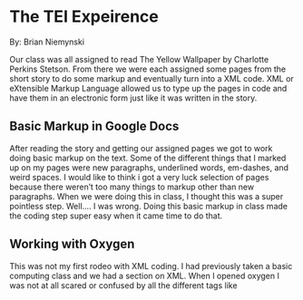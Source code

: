 # The TEI Expeirence

By: Brian Niemynski

Our class was all assigned to read The Yellow Wallpaper by Charlotte Perkins Stetson. From there we were each assigned some pages from the short story to do some markup and eventually turn into a XML code. XML or eXtensible Markup Language allowed us to type up the pages in code and have them in an electronic form just like it was written in the story.
## Basic Markup in Google Docs
After reading the story and getting our assigned pages we got to work doing basic markup on the text. Some of the different things that I marked up on my pages were new paragraphs, underlined words, em-dashes, and weird spaces. I would like to think i got a very luck selection of pages because there weren’t too many things to markup other than new paragraphs. When we were doing this in class, I thought this was a super pointless step. Well.... I was wrong. Doing this basic markup in class made the coding step super easy when it came time to do that.

## Working with Oxygen
This was not my first rodeo with XML coding. I had previously taken a basic computing class and we had a section on XML. When I opened oxygen I was not at all scared or confused by all the different tags like <title><title/> and <body><body/>. It was nice to know that I had seen this type of program before.
  
  I did have some trouble while doing my coding though. Being that we were given the codes to use in oxygen it was supposed to be as simple as copy and paste. That wasn't always the case for me. Sometimes I had to type out the codes, and with that came user error. While typing the codes my codes were lighting up red signifying that something was wrong. Sometimes it took me awhile to truly figure out my mistake.
  
  ## Conclusion
  I did enjoy doing this assignment. I did have my struggles with it at times, but for the most part it was a fun experience. If I were to be assigned another project or assignment to work with XML again, I would be excited.

